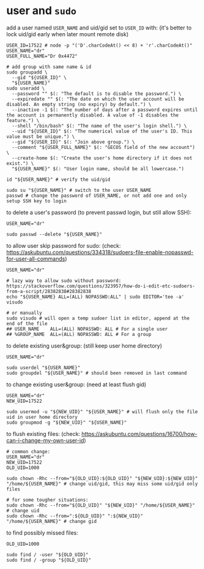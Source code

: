 # user and `sudo`

add a user named `USER_NAME` and uid/gid set to `USER_ID` with: (it's better to lock uid/gid early when later mount remote disk)
```shell script
USER_ID=17522 # node -p "('D'.charCodeAt() << 8) + 'r'.charCodeAt()"
USER_NAME="dr"
USER_FULL_NAME="Dr 0x4472"

# add group with same name & id
sudo groupadd \
  --gid "${USER_ID}" \
  "${USER_NAME}"
sudo useradd \
  --password "" $(: "The default is to disable the password.") \
  --expiredate "" $(: "The date on which the user account will be disabled. An empty string (no expiry) by default.") \
  --inactive -1 $(: "The number of days after a password expires until the account is permanently disabled. A value of -1 disables the feature.") \
  --shell "/bin/bash" $(: "The name of the user's login shell.") \
  --uid "${USER_ID}" $(: "The numerical value of the user's ID. This value must be unique.") \
  --gid "${USER_ID}" $(: "Join above group.") \
  --comment "${USER_FULL_NAME}" $(: "GECOS field of the new account") \
  --create-home $(: "Create the user's home directory if it does not exist.") \
  "${USER_NAME}" $(: "User login name, should be all lowercase.")

id "${USER_NAME}" # verify the uid/gid

sudo su "${USER_NAME}" # switch to the user USER_NAME
passwd # change the password of USER_NAME, or not add one and only setup SSH key to login
```

to delete a user's password (to prevent passwd login, but still allow SSH):
```shell script
USER_NAME="dr"

sudo passwd --delete "${USER_NAME}"
```

to allow user skip password for sudo: (check: https://askubuntu.com/questions/334318/sudoers-file-enable-nopasswd-for-user-all-commands)
```shell script
USER_NAME="dr"

# lazy way to allow sudo without password: https://stackoverflow.com/questions/323957/how-do-i-edit-etc-sudoers-from-a-script/28382838#28382838
echo "${USER_NAME} ALL=(ALL) NOPASSWD:ALL" | sudo EDITOR='tee -a' visudo

# or manually
sudo visudo # will open a temp sudoer list in editor, append at the end of the file
## USER_NAME    ALL=(ALL) NOPASSWD: ALL # For a single user
## %GROUP_NAME  ALL=(ALL) NOPASSWD: ALL # For a group
```

to delete existing user&group: (still keep user home directory)
```shell script
USER_NAME="dr"

sudo userdel "${USER_NAME}"
sudo groupdel "${USER_NAME}" # should been removed in last command
```

to change existing user&group: (need at least flush gid)
```shell script
USER_NAME="dr"
NEW_UID=17522

sudo usermod -u "${NEW_UID}" "${USER_NAME}" # will flush only the file uid in user home directory
sudo groupmod -g "${NEW_UID}" "${USER_NAME}"
```

to flush existing files: (check: https://askubuntu.com/questions/16700/how-can-i-change-my-own-user-id)
```shell script
# common change:
USER_NAME="dr"
NEW_UID=17522
OLD_UID=1000

sudo chown -Rhc --from="${OLD_UID}:${OLD_UID}" "${NEW_UID}:${NEW_UID}" "/home/${USER_NAME}" # change uid/gid, this may miss some uid/gid only files

# for some tougher situations:
sudo chown -Rhc --from="${OLD_UID}" "${NEW_UID}" "/home/${USER_NAME}" # change uid
sudo chown -Rhc --from=":${OLD_UID}" ":${NEW_UID}" "/home/${USER_NAME}" # change gid
```

to find possibly missed files:
```shell script
OLD_UID=1000

sudo find / -user "${OLD_UID}"
sudo find / -group "${OLD_UID}"
```

